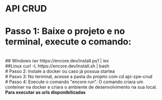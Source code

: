 <h1>API CRUD</h1>

# Passo 1: Baixe o projeto e no terminal, execute o comando: 
<br>
## Windows
iwr https://encore.dev/install.ps1 | iex
<br>
##Linux
curl -L https://encore.dev/install.sh | bash
<br>
# Passo 2: Instale a docker ou caso já possua startea
<br>
# Passo 3: No terminal, acesse a pasta do projeto com cd api-zpe-crud
<br>
# Passo 4: Execute o comando "encore run". O comando criara um conteiner na docker e criara o ambiente de desenvolvimento na sua local.
<br>
<b>Para executar as urls disponibilizadas</b>

 
 
